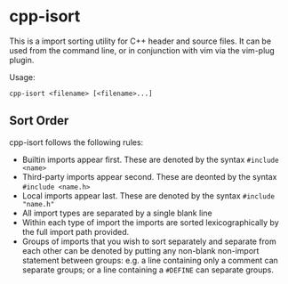 # cpp-isort

This is a import sorting utility for C++ header and source files. It can be used
from the command line, or in conjunction with vim via the vim-plug plugin.

Usage:
```
cpp-isort <filename> [<filename>...]
```

## Sort Order

cpp-isort follows the following rules:
  * Builtin imports appear first. These are denoted by the syntax `#include
    <name>`
  * Third-party imports appear second. These are deonted by the syntax `#include
    <name.h>`
  * Local imports appear last. These are denoted by the syntax `#include
    "name.h"`
  * All import types are separated by a single blank line
  * Within each type of import the imports are sorted lexicographically by the
    full import path provided.
  * Groups of imports that you wish to sort separately and separate from each
    other can be denoted by putting any non-blank non-import statement between
    groups: e.g. a line containing only a comment can separate groups; or a line
    containing a `#DEFINE` can separate groups.

